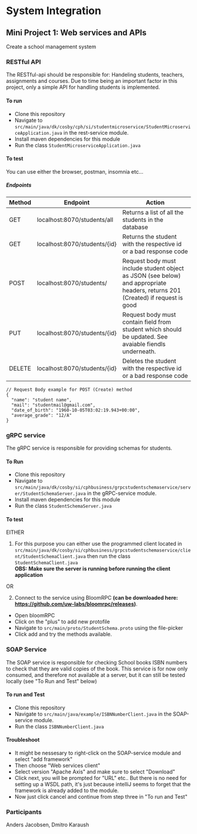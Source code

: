 # System Integration 
## Mini Project 1: Web services and APIs

Create a school management system

### RESTful API
The RESTful-api should be responsible for:
Handeling students, teachers, assignments and courses. 
Due to time being an important factor in this project, only a simple API for 
handling students is implemented. 

#### To run
- Clone this repository
- Navigate to ```src/main/java/dk/cosby/cph/si/studentmicroservice/StudentMicroserviceApplication.java``` in the rest-service module.
- Install maven dependencies for this module
- Run the class ```StudentMicroserviceApplication.java```

#### To test
You can use either the browser, postman, insomnia etc... 
##### Endpoints
| Method | Endpoint | Action |
|--------|----------|--------|
| GET   |   localhost:8070/students/all | Returns a list of all the students in the database |
| GET   |   localhost:8070/students/{id}| Returns the student with the respective id or a bad response code |
| POST  |   localhost:8070/students/    | Request body must include student object as JSON (see below) and appropriate headers, returns 201 (Created) if request is good |
| PUT   |   localhost:8070/students/{id}| Request body must contain field from student which should be updated. See avaiable fiendls underneath.
| DELETE|   localhost:8070/students/{id}| Deletes the student with the respective id or a bad response code |

```
// Request Body example for POST (Create) method
{ 
  "name": "student name",
  "mail": "studentmail@gmail.com",
  "date_of_birth": "1960-10-05T03:02:19.943+00:00",
  "average_grade": "12/A"
}
```
### gRPC service
The gRPC service is responsible for providing schemas for students.

#### To Run
- Clone this repository
- Navigate to ```src/main/java/dk/cosby/si/cphbusiness/grpcstudentschemaservice/server/StudentSchemaServer.java``` in the gRPC-service module.
- Install maven dependencies for this module
- Run the class ```StudentSchemaServer.java```

#### To test
EITHER
1. For this purpose you can either use the programmed client located in ```src/main/java/dk/cosby/si/cphbusiness/grpcstudentschemaservice/client/StudentSchemaClient.java``` 
then run the class ```StudentSchemaClient.java```
<br>**OBS: Make sure the server is running before running the client application**

OR 

2. Connect to the service using BloomRPC __(can be downloaded here: https://github.com/uw-labs/bloomrpc/releases)__. 
- Open bloomRPC
- Click on the "plus" to add new protofile
- Navigate to ```src/main/proto/StudentSchema.proto``` using the file-picker
- Click add and try the methods available.

### SOAP Service
The SOAP service is responsible for checking School books ISBN numbers to check that they are valid copies of the book. This service is for now only consumed, and therefore not available at a server, but it can still be tested locally (see "To Run and Test" below)

#### To run and Test
- Clone this repository
- Navigate to ```src/main/java/example/ISBNNumberClient.java``` in the SOAP-service module.
- Run the class ```ISBNNumberClient.java```

#### Troubleshoot
- It might be nessesary to right-click on the SOAP-service module and select "add framework"
- Then choose "Web services client"
- Select version "Apache Axis" and make sure to select "Download"
- Click next, you will be prompted for "URL" etc.. But there is no need for setting up a WSDL path, it's just because intelliJ seems to forget that the framework is already added to the module. 
- Now just click cancel and continue from step three in "To run and Test"


### Participants
Anders Jacobsen, Dmitro Karaush




